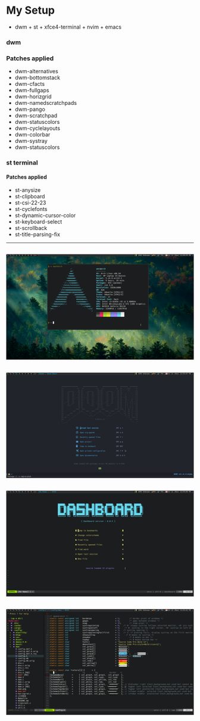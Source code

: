 
# My Setup
- dwm + st + xfce4-terminal + nvim + emacs 


### dwm
### Patches applied
+ dwm-alternatives 
+ dwm-bottomstack
+ dwm-cfacts
+ dwm-fullgaps
+ dwm-horizgrid
+ dwm-namedscratchpads
+ dwm-pango
+ dwm-scratchpad
+ dwm-statuscolors
+ dwm-cyclelayouts
+ dwm-colorbar
+ dwm-systray
+ dwm-statuscolors

### st terminal
#### Patches applied
+ st-anysize
+ st-clipboard
+ st-csi-22-23
+ st-cyclefonts
+ st-dynamic-cursor-color
+ st-keyboard-select
+ st-scrollback
+ st-title-parsing-fix

--------------------------------
![screenshot1](https://raw.githubusercontent.com/amr44-97/Dotfiles/main/dwm-arch.png)
--------------------------------
![screenshot2](https://raw.githubusercontent.com/amr44-97/Dotfiles/main/dwm-emacs.png)
--------------------------------
![screenshot3](https://raw.githubusercontent.com/amr44-97/Dotfiles/main/dwm-neovim.png)
--------------------------------
![screenshot4](https://raw.githubusercontent.com/amr44-97/Dotfiles/main/screenshot4.png)
-------------------------------


